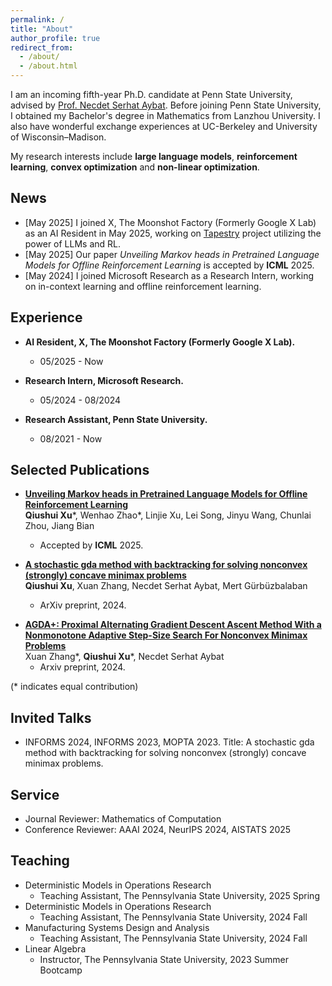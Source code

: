 ```yaml
---
permalink: /
title: "About"
author_profile: true
redirect_from: 
  - /about/
  - /about.html
---
```


I am an incoming fifth-year Ph.D. candidate at Penn State University, advised by [Prof. Necdet Serhat Aybat](https://nsaybat.org/). Before joining Penn State University, I obtained my Bachelor's degree in Mathematics from Lanzhou University. I also have wonderful exchange experiences at UC-Berkeley and University of Wisconsin–Madison. 

My research interests include **large language models**, **reinforcement learning**, **convex optimization** and **non-linear optimization**.

## News
- [May 2025] I joined X, The Moonshot Factory (Formerly Google X Lab) as an AI Resident in May 2025, working on [Tapestry](https://x.company/projects/tapestry/) project utilizing the power of LLMs and RL.
- [May 2025] Our paper *Unveiling Markov heads in Pretrained Language Models for Offline Reinforcement Learning* is accepted by **ICML** 2025.
- [May 2024] I joined Microsoft Research as a Research Intern, working on in-context learning and offline reinforcement learning.

## Experience
- **AI Resident, X, The Moonshot Factory (Formerly Google X Lab).** 
  - 05/2025 - Now
  
- **Research Intern, Microsoft Research.** 
  - 05/2024 - 08/2024

- **Research Assistant, Penn State University.**
  - 08/2021 - Now

## Selected Publications 

- [**Unveiling Markov heads in Pretrained Language Models for Offline Reinforcement Learning**](https://arxiv.org/pdf/2409.06985)  
**Qiushui Xu**\*, Wenhao Zhao\*, Linjie Xu, Lei Song, Jinyu Wang, Chunlai Zhou, Jiang Bian
  - Accepted by **ICML** 2025.

- [**A stochastic gda method with backtracking for solving nonconvex (strongly) concave minimax problems**](https://arxiv.org/pdf/2403.07806)  
**Qiushui Xu**, Xuan Zhang, Necdet Serhat Aybat, Mert Gürbüzbalaban
  - ArXiv preprint, 2024.

<!-- - [**Enhancing Cross-domain Pre-Trained Decision Transformers with Adaptive Attention**](https://arxiv.org/pdf/2409.06985)  
Wenhao Zhao, **Qiushui Xu**, Linjie Xu, Lei Song, Jinyu Wang, Chunlai Zhou, Jiang Bian
  - ArXiv preprint. -->

- [**AGDA+: Proximal Alternating Gradient Descent Ascent Method With a Nonmonotone Adaptive Step-Size Search For Nonconvex Minimax Problems**](https://arxiv.org/pdf/2406.14371)  
Xuan Zhang\*, **Qiushui Xu**\*, Necdet Serhat Aybat
  - Arxiv preprint, 2024.
  
(\* indicates equal contribution)

## Invited Talks<a id="talks"></a>

- INFORMS 2024, INFORMS 2023, MOPTA 2023. Title: A stochastic gda method with backtracking for solving nonconvex (strongly) concave minimax problems.

## Service

- Journal Reviewer: Mathematics of Computation
- Conference Reviewer: AAAI 2024, NeurIPS 2024, AISTATS 2025


## Teaching

- Deterministic Models in Operations Research
  - Teaching Assistant, The Pennsylvania State University, 2025 Spring
- Deterministic Models in Operations Research
  - Teaching Assistant, The Pennsylvania State University, 2024 Fall
- Manufacturing Systems Design and Analysis
  - Teaching Assistant, The Pennsylvania State University, 2024 Fall
- Linear Algebra
  - Instructor, The Pennsylvania State University, 2023 Summer Bootcamp

